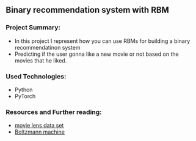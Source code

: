 ## Binary recommendation system with RBM
### Project Summary:

+ In this project I represent how you can use RBMs for building a binary recommendatinon system
+ Predicting if the user gonna like a new movie or not based on the movies that he liked.

### Used Technologies: 
- Python 
- PyTorch

### Resources and Further reading:
- [movie lens data set](https://grouplens.org/datasets/movielens/)
- [Boltzmann machine](https://en.wikipedia.org/wiki/Boltzmann_machine) 

